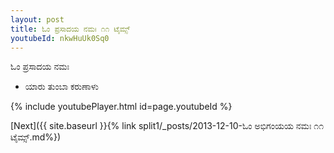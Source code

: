 ```yaml
---
layout: post
title: ಓಂ ಪ್ರಸಾದಯ ನಮಃ ೧೧ ಟೈಮ್ಸ್
youtubeId: nkwHuUk0Sq0
---
```

 
 
 ಓಂ ಪ್ರಸಾದಯ ನಮಃ  
 
 -  ಯಾರು ತುಂಬಾ ಕರುಣಾಳು 
 
  
 
  
 
 
 
 
 
 


{% include youtubePlayer.html id=page.youtubeId %}
 
[Next]({{ site.baseurl }}{% link  split1/_posts/2013-12-10-ಓಂ ಅಭಿಗಂಯಯ ನಮಃ ೧೧ ಟೈಮ್ಸ್.md%})
 
